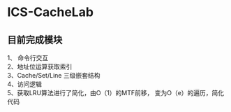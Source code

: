 # ICS-CacheLab

## 目前完成模块
1、 命令行交互  
2、地址位运算获取索引  
3、Cache/Set/Line 三级嵌套结构  
4、访问逻辑  
5、获取LRU算法进行了简化，由O（1）的MTF前移， 变为O（e）的遍历，简化代码  
